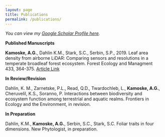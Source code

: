 ```yaml
---
layout: page
title: Publications
permalink: /publications/
---
```


*You can view my [Google Scholar Profile here](https://scholar.google.com/citations?user=2m1RgqcAAAAJ&hl=en&oi=ao).*

**Published Manuscripts**

**Kamoske, A.G.**, Dahlin K.M., Stark, S.C., Serbin, S.P., 2019. Leaf area density from airborne LiDAR: Comparing sensors and resolutions in a temperate broadleaf forest ecosystem. Forest Ecology and Managment 433, 364-375. [Article Link](https://doi.org/10.1016/j.foreco.2018.11.017)

**In Review/Revision**

Dahlin, K. M., Zarnetske, P.L., Read, Q.D., Twardochleb, L., **Kamoske, A.G.**, Cheruvelil, K.S., Soranno, P. Interactions between biodiversity and ecosystem function among terrestrial and aquatic realms. Frontiers in Ecology and the Environment, in revision.

**In Preparation**

Dahlin, K.M., **Kamoske, A.G.**, Serbin, S.C., Stark, S.C. Foliar traits in four dimensions. New Phytologist, in preparation.
